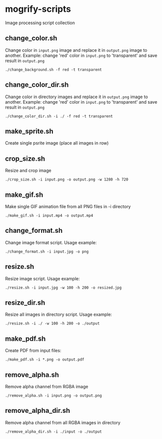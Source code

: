 # mogrify-scripts
Image processing script collection

## change_color.sh
Change color in `input.png` image and replace it in `output.png` image to another. Example: change 'red' color in `input.png` to 'transparent' and save result in `output.png`
```
./change_background.sh -f red -t transparent
```

## change_color_dir.sh
Change color in directory images and replace it in `output.png` image to another. Example: change 'red' color in `input.png` to 'transparent' and save result in `output.png`
```
./change_color_dir.sh -i ./ -f red -t transparent
```

## make_sprite.sh
Create single psrite image (place all images in row)

## crop_size.sh
Resize and crop image
```
./crop_size.sh -i input.png -o output.png -w 1280 -h 720
```

## make_gif.sh
Make single GIF animation file from all PNG files in -i directory
```
./make_gif.sh -i input.mp4 -o output.mp4
```

## change_format.sh
Change image format script. Usage example:
```
./change_format.sh -i input.jpg -o png
```

## resize.sh
Resize image script. Usage example:
```
./resize.sh -i input.jpg -w 100 -h 200 -o resized.jpg
```

## resize_dir.sh
Resize all images in directory script. Usage example:
```
./resize.sh -i ./ -w 100 -h 200 -o ./output
```

## make_pdf.sh
Create PDF from input files:
```
./make_pdf.sh -i *.png -o output.pdf
```

## remove_alpha.sh
Remove alpha channel from RGBA image
```
./remove_alpha.sh -i input.png -o output.png
```

## remove_alpha_dir.sh
Remove alpha channel from all RGBA images in directory
```
./remove_alpha_dir.sh -i ./input -o ./output
```
